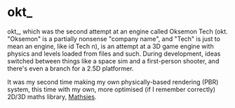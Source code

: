 # okt_

okt_, which was the second attempt at an engine called Oksemon Tech (okt. "Oksemon" is a partially nonsense "company name", and "Tech" is just to mean an engine, like id Tech n), is an attempt at a 3D game engine with physics and levels loaded from files and such.
During development, ideas switched between things like a space sim and a first-person shooter, and there's even a branch for a 2.5D platformer.

It was my second time making my own physically-based rendering (PBR) system, this time with my own, more optimised (if I remember correctly) 2D/3D maths library, [Mathsies](https://github.com/wolfboyft/mathsies).
